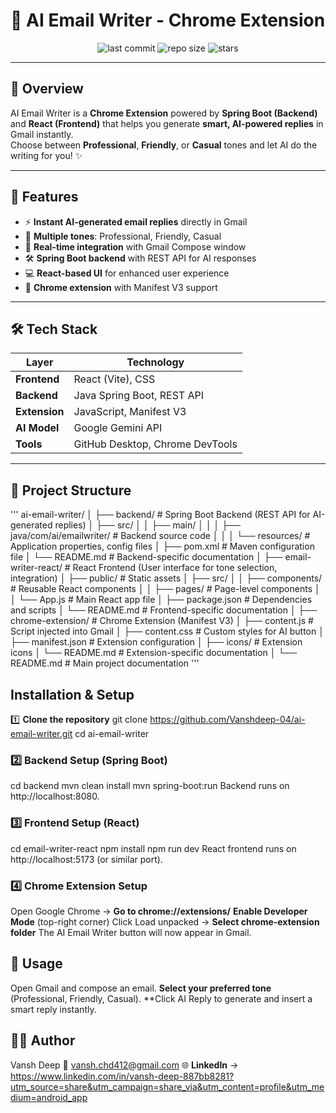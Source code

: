 # 🚀 AI Email Writer - Chrome Extension  

<p align="center">
  <img src="https://img.shields.io/github/last-commit/Vanshdeep-04/ai-email-writer?style=flat&color=blue" alt="last commit">
  <img src="https://img.shields.io/github/repo-size/Vanshdeep-04/ai-email-writer?color=orange" alt="repo size">
  <img src="https://img.shields.io/github/stars/Vanshdeep-04/ai-email-writer?style=social" alt="stars">
</p>

---

## 📌 Overview

AI Email Writer is a **Chrome Extension** powered by **Spring Boot (Backend)** and **React (Frontend)** that helps you generate **smart, AI-powered replies** in Gmail instantly.  
Choose between **Professional**, **Friendly**, or **Casual** tones and let AI do the writing for you! ✨

---

## 🌟 Features

- ⚡ **Instant AI-generated email replies** directly in Gmail  
- 🎨 **Multiple tones**: Professional, Friendly, Casual  
- 🔄 **Real-time integration** with Gmail Compose window  
- 🛠 **Spring Boot backend** with REST API for AI responses  
- 💻 **React-based UI** for enhanced user experience  
- 🔌 **Chrome extension** with Manifest V3 support  

---

## 🛠 Tech Stack

| Layer         | Technology                 |
|---------------|---------------------------|
| **Frontend**  | React (Vite), CSS         |
| **Backend**   | Java Spring Boot, REST API|
| **Extension** | JavaScript, Manifest V3   |
| **AI Model**  | Google Gemini API          |
| **Tools**     | GitHub Desktop, Chrome DevTools |

---

## 📂 Project Structure
'''
ai-email-writer/
│
├── backend/                     # Spring Boot Backend (REST API for AI-generated replies)
│   ├── src/
│   │   ├── main/
│   │   │   ├── java/com/ai/emailwriter/   # Backend source code
│   │   │   └── resources/                 # Application properties, config files
│   ├── pom.xml                  # Maven configuration file
│   └── README.md                # Backend-specific documentation
│
├── email-writer-react/          # React Frontend (User interface for tone selection, integration)
│   ├── public/                  # Static assets
│   ├── src/
│   │   ├── components/          # Reusable React components
│   │   ├── pages/               # Page-level components
│   │   └── App.js               # Main React app file
│   ├── package.json             # Dependencies and scripts
│   └── README.md                # Frontend-specific documentation
│
├── chrome-extension/            # Chrome Extension (Manifest V3)
│   ├── content.js               # Script injected into Gmail
│   ├── content.css              # Custom styles for AI button
│   ├── manifest.json            # Extension configuration
│   ├── icons/                   # Extension icons
│   └── README.md                # Extension-specific documentation
│
└── README.md                    # Main project documentation
'''

## Installation & Setup
1️⃣ **Clone the repository**
git clone https://github.com/Vanshdeep-04/ai-email-writer.git
cd ai-email-writer

### 2️⃣ Backend Setup (Spring Boot)
cd backend
mvn clean install
mvn spring-boot:run
Backend runs on http://localhost:8080.

### 3️⃣ Frontend Setup (React)
cd email-writer-react
npm install
npm run dev
React frontend runs on http://localhost:5173 (or similar port).

### 4️⃣ Chrome Extension Setup
Open Google Chrome → **Go to chrome://extensions/**
**Enable Developer Mode** (top-right corner)
Click Load unpacked → **Select chrome-extension folder**
The AI Email Writer button will now appear in Gmail.

## 🚀 Usage
Open Gmail and compose an email.
**Select your preferred tone** (Professional, Friendly, Casual).
**Click AI Reply to generate and insert a smart reply instantly.

## 👨‍💻 Author
Vansh Deep
📧 vansh.chd412@gmail.com
🌐 **LinkedIn** -> https://www.linkedin.com/in/vansh-deep-887bb8281?utm_source=share&utm_campaign=share_via&utm_content=profile&utm_medium=android_app
